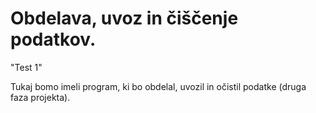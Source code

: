 # Obdelava, uvoz in čiščenje podatkov.

"Test 1"

Tukaj bomo imeli program, ki bo obdelal, uvozil in očistil podatke (druga faza
projekta).
